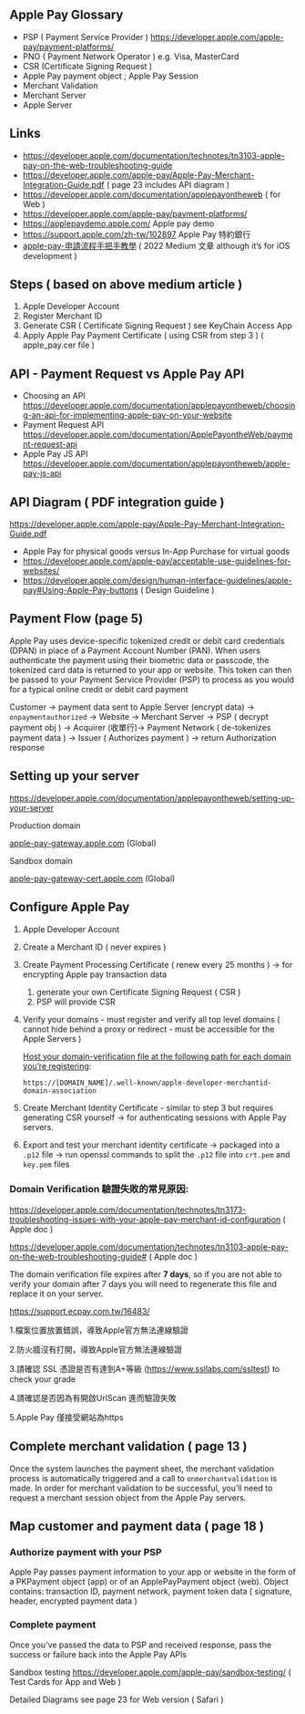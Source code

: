 ## Apple Pay Glossary

- PSP ( Payment Service Provider ) https://developer.apple.com/apple-pay/payment-platforms/
- PNO ( Payment Network Operator ) e.g. Visa, MasterCard
- CSR (Certificate Signing Request )
- Apple Pay payment object ; Apple Pay Session
- Merchant Validation
- Merchant Server
- Apple Server



## Links

- https://developer.apple.com/documentation/technotes/tn3103-apple-pay-on-the-web-troubleshooting-guide
- https://developer.apple.com/apple-pay/Apple-Pay-Merchant-Integration-Guide.pdf ( page 23 includes API diagram )
- https://developer.apple.com/documentation/applepayontheweb ( for Web )
- https://developer.apple.com/apple-pay/payment-platforms/
- https://applepaydemo.apple.com/ Apple pay demo
- https://support.apple.com/zh-tw/102897  Apple Pay 特約銀行
- [apple-pay-申請流程手把手教學](https://michaelrevlis.medium.com/apple-pay-%E7%94%B3%E8%AB%8B%E6%B5%81%E7%A8%8B%E6%89%8B%E6%8A%8A%E6%89%8B%E6%95%99%E5%AD%B8-3166dad321b4)
( 2022 Medium 文章 although it’s for iOS development )

## Steps ( based on above medium article )

1. Apple Developer Account
2. Register Merchant ID
3. Generate CSR ( Certificate Signing Request ) see KeyChain Access App
4. Apply Apple Pay Payment Certificate ( using CSR from step 3 )  ( apple_pay.cer file )

## API - Payment Request vs Apple Pay API

- Choosing an API  https://developer.apple.com/documentation/applepayontheweb/choosing-an-api-for-implementing-apple-pay-on-your-website
- Payment Request API
https://developer.apple.com/documentation/ApplePayontheWeb/payment-request-api
- Apple Pay JS API 
https://developer.apple.com/documentation/applepayontheweb/apple-pay-js-api


## API Diagram ( PDF integration guide )

https://developer.apple.com/apple-pay/Apple-Pay-Merchant-Integration-Guide.pdf

- Apple Pay for physical goods versus In-App Purchase for virtual goods
- https://developer.apple.com/apple-pay/acceptable-use-guidelines-for-websites/
- https://developer.apple.com/design/human-interface-guidelines/apple-pay#Using-Apple-Pay-buttons ( Design Guideline )

## Payment Flow (page 5)

Apple Pay uses device-specific tokenized credit or debit card credentials (DPAN) in place of a Payment Account Number (PAN). When users authenticate the payment using their biometric data or passcode, the tokenized card data is returned to your app or website. This token can then be passed to your Payment Service Provider (PSP) to process as you would for a typical online credit or debit card payment

Customer → payment data sent to Apple Server (encrypt data) → `onpaymentauthorized` → Website → Merchant Server → PSP ( decrypt payment obj ) → Acquirer (收單行)→ Payment Network ( de-tokenizes payment data ) → Issuer ( Authorizes payment ) → return Authorization response 

## Setting up your server

https://developer.apple.com/documentation/applepayontheweb/setting-up-your-server 

Production domain

[apple-pay-gateway.apple.com](http://apple-pay-gateway.apple.com/) (Global) 

Sandbox domain

[apple-pay-gateway-cert.apple.com](http://apple-pay-gateway-cert.apple.com/) (Global)

## Configure Apple Pay

1. Apple Developer Account
2. Create a Merchant ID ( never expires )
3. Create Payment Processing Certificate ( renew every 25 months ) → for encrypting Apple pay transaction data
    1. generate your own Certificate Signing Request ( CSR ) 
    2. PSP will provide CSR
4. Verify your domains - must register and verify all top level domains ( cannot hide behind a proxy or redirect - must be accessible for the Apple Servers )
    
    [Host your domain-verification file at the following path for each domain you’re registering](https://developer.apple.com/documentation/applepaywebmerchantregistrationapi/preparing-merchant-domains-for-verification):
    
    `https://[DOMAIN_NAME]/.well-known/apple-developer-merchantid-domain-association`
    
5. Create Merchant Identity Certificate - similar to step 3 but requires generating CSR yourself → for authenticating sessions with Apple Pay servers.
6. Export and test your merchant identity certificate → packaged into a `.p12` file → run openssl commands to split the `.p12` file into `crt.pem` and `key.pem` files

### **Domain Verification 驗證失敗的常見原因:**

https://developer.apple.com/documentation/technotes/tn3173-troubleshooting-issues-with-your-apple-pay-merchant-id-configuration ( Apple doc )

https://developer.apple.com/documentation/technotes/tn3103-apple-pay-on-the-web-troubleshooting-guide# ( Apple doc )

The domain verification file expires after **7 days**, so if you are not able to verify your domain after 7 days you will need to regenerate this file and replace it on your server.

https://support.ecpay.com.tw/16483/

1.檔案位置放置錯誤，導致Apple官方無法連線驗證

2.防火牆沒有打開，導致Apple官方無法連線驗證

3.請確認 SSL 憑證是否有達到A+等級 (https://www.ssllabs.com/ssltest) to check your grade

4.請確認是否因為有開啟UrlScan 進而驗證失敗

5.Apple Pay 僅接受網站為https

## Complete merchant validation ( page 13 )

Once the system launches the payment sheet, the merchant validation process is automatically
triggered and a call to `onmerchantvalidation` is made. In order for merchant validation to be successful, you’ll need to request a merchant session object from the Apple Pay servers.

## Map customer and payment data  ( page 18 )

### Authorize payment with your PSP

Apple Pay passes payment information to your app or website in the form of a PKPayment object (app) or of an ApplePayPayment object (web).
Object contains: transaction ID, payment network, payment token data ( signature, header, encrypted payment data )

### Complete payment

Once you’ve passed the data to PSP and received response, pass the success or failure back into the Apple Pay APIs

Sandbox testing https://developer.apple.com/apple-pay/sandbox-testing/ ( Test Cards for App and Web )

Detailed Diagrams see page 23 for Web version ( Safari )
